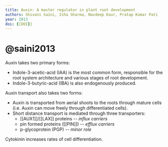 ```yaml
---
title: Auxin: A master regulator in plant root development
authors: Shivani Saini, Isha Sharma, Navdeep Kaur, Pratap Kumar Pati
year: 2013
doi: {[DOI}}
---
```

# @saini2013

Auxin takes two primary forms: 
- Indole-3-acetic-acid (IAA) is the most common form, responsible for the root system architecture and various stages of root development.
- Indole-3-butyric-acid (IBA) is also endogenously produced.

Auxin transport also takes two forms:
- Auxin is transported from aerial shoots to the roots through mature cells (i.e. Auxin can move freely through differentiated cells).
- Short distance transport is mediated through three transporters:
	- [[AUX1]]/[[LAX]] proteins -- *influx carriers*
	- pin formed proteins ([[PIN]]) -- *efflux carriers*
	- p-glycoprotein (PGP) -- *minor role*

Cytokinin increases rates of cell differentiation.